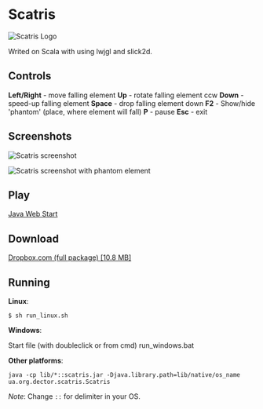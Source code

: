 Scatris
=======

![Scatris Logo](https://lh3.googleusercontent.com/-jNyZOdrXqns/T7X9ATxY0YI/AAAAAAAADBk/ga3obTdS8W4/s317/scatris_on_black.png "Scatris")

Writed on Scala with using lwjgl and slick2d.


Controls
--------

__Left/Right__ - move falling element
__Up__ - rotate falling element ccw
__Down__ - speed-up falling element
__Space__ - drop falling element down
__F2__ - Show/hide 'phantom' (place, where element will fall)
__P__ - pause
__Esc__ - exit


Screenshots
----------

![Scatris screenshot](https://lh6.googleusercontent.com/-yVnkRjsIUNg/T7V89VQXS3I/AAAAAAAADBE/9GB17Bfwn6I/s640/scatris_screen.png "Scatris")

![Scatris screenshot with phantom element](https://lh4.googleusercontent.com/--BeEhg0VZN8/T7gWBkUJpLI/AAAAAAAADCE/3xhr0B5FWqk/s640/scatris_phantom.png "Phantom")


Play
----

[Java Web Start](http://goo.gl/1y2xY "Play Scatris")


Download
--------

[Dropbox.com (full package) [10.8 MB]](http://goo.gl/h466Q "Download Scatris")


Running
-------

__Linux__:

    $ sh run_linux.sh

__Windows__:

Start file (with doubleclick or from cmd) run_windows.bat

__Other platforms__:

    java -cp lib/*::scatris.jar -Djava.library.path=lib/native/os_name ua.org.dector.scatris.Scatris

_Note_: Change  `::` for delimiter in your OS.

